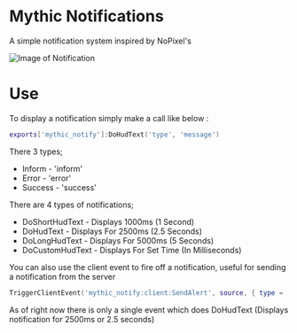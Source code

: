 # Mythic Notifications
A simple notification system inspired by NoPixel's

![Image of Notification](https://i.imgur.com/z2e25Ow.png)

# Use
To display a notification simply make a call like below :

```lua
exports['mythic_notify']:DoHudText('type', 'message')
```

There 3 types;
* Inform - 'inform'
* Error - 'error'
* Success - 'success'

There are 4 types of notifications;
* DoShortHudText - Displays 1000ms (1 Second)
* DoHudText - Displays For 2500ms (2.5 Seconds)
* DoLongHudText - Displays For 5000ms (5 Seconds)
* DoCustomHudText - Displays For Set Time (In Milliseconds)

You can also use the client event to fire off a notification, useful for sending a notification from the server

```lua
TriggerClientEvent('mythic_notify:client:SendAlert', source, { type = 'type', text = 'message' })
```

As of right now there is only a single event which does DoHudText (Displays notification for 2500ms or 2.5 seconds)
